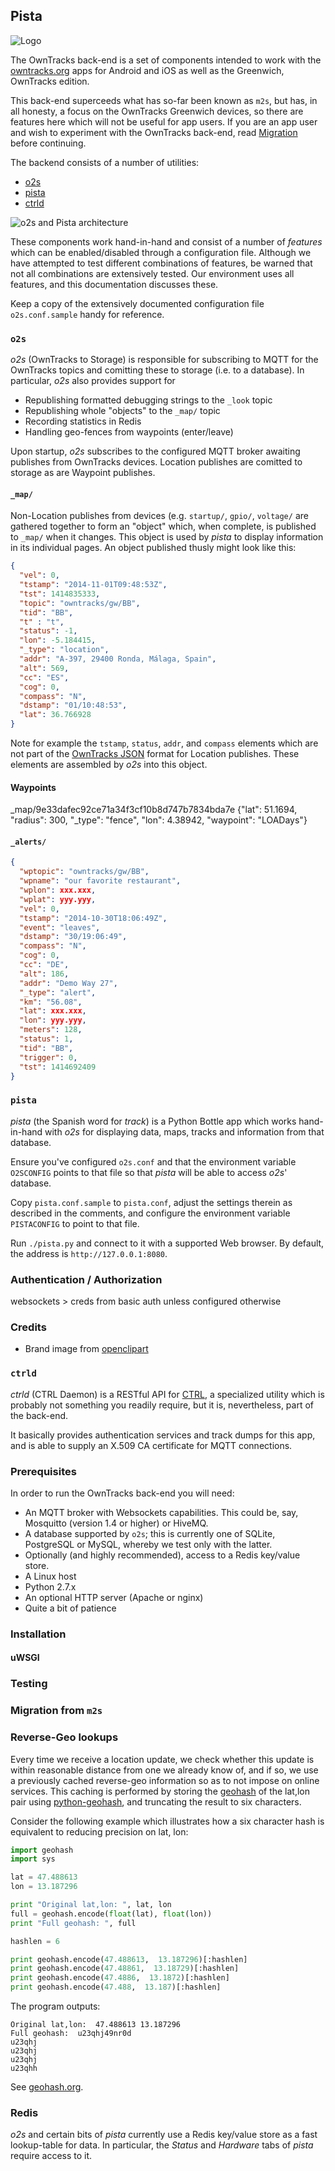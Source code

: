 ## Pista

![Logo](static/images/pista/pista-logo.png)

The OwnTracks back-end is a set of components intended to work with the [owntracks.org](http://owntracks.org) apps for Android and iOS as well as the Greenwich, OwnTracks edition.

This back-end superceeds what has so-far been known as `m2s`, but has, in all honesty, a focus on the OwnTracks Greenwich devices, so there are features here which will not be useful for app users. If you are an app user and wish to experiment with the OwnTracks back-end, read [Migration](#migration) before continuing.

The backend consists of a number of utilities:

* [o2s](#o2s)
* [pista](#pista)
* [ctrld](#ctrld)


![o2s and Pista architecture](static/images/pista/o2s-pista-architecture.png)

These components work hand-in-hand and consist of a number of _features_ which can be
enabled/disabled through a configuration file. Although we have attempted to test different
combinations of features, be warned that not all combinations are extensively tested. Our
environment uses all features, and this documentation discusses these.

Keep a copy of the extensively documented configuration file `o2s.conf.sample` handy for reference.

### `o2s`

_o2s_ (OwnTracks to Storage) is responsible for subscribing to MQTT for the OwnTracks topics and comitting these to storage (i.e. to a database). In particular, _o2s_ also provides support for

* Republishing formatted debugging strings to the `_look` topic
* Republishing whole "objects" to the `_map/` topic
* Recording statistics in Redis
* Handling geo-fences from waypoints (enter/leave)

Upon startup, _o2s_ subscribes to the configured MQTT broker awaiting publishes
from OwnTracks devices. Location publishes are comitted to storage as are Waypoint
publishes.



#### `_map/`

Non-Location publishes from devices (e.g. `startup/`, `gpio/`, `voltage/` are gathered
together to form an "object" which, when complete, is published to `_map/` when it changes. This object
is used by _pista_ to display information in its individual pages. An object published
thusly might look like this:

```json
{
  "vel": 0,
  "tstamp": "2014-11-01T09:48:53Z",
  "tst": 1414835333,
  "topic": "owntracks/gw/BB",
  "tid": "BB",
  "t" : "t",
  "status": -1,
  "lon": -5.184415,
  "_type": "location",
  "addr": "A-397, 29400 Ronda, Málaga, Spain",
  "alt": 569,
  "cc": "ES",
  "cog": 0,
  "compass": "N",
  "dstamp": "01/10:48:53",
  "lat": 36.766928
}
```

Note for example the `tstamp`, `status`, `addr`, and `compass` elements which are not part
of the [OwnTracks JSON](https://github.com/owntracks/owntracks/wiki/JSON) format for Location
publishes. These elements are assembled by _o2s_ into this object.

#### Waypoints

_map/9e33dafec92ce71a34f3cf10b8d747b7834bda7e {"lat": 51.1694, "radius": 300, "_type": "fence", "lon": 4.38942, "waypoint": "LOADays"}

#### `_alerts/`

```json
{
  "wptopic": "owntracks/gw/BB",
  "wpname": "our favorite restaurant",
  "wplon": xxx.xxx,
  "wplat": yyy.yyy,
  "vel": 0,
  "tstamp": "2014-10-30T18:06:49Z",
  "event": "leaves",
  "dstamp": "30/19:06:49",
  "compass": "N",
  "cog": 0,
  "cc": "DE",
  "alt": 186,
  "addr": "Demo Way 27",
  "_type": "alert",
  "km": "56.08",
  "lat": xxx.xxx,
  "lon": yyy.yyy,
  "meters": 128,
  "status": 1,
  "tid": "BB",
  "trigger": 0,
  "tst": 1414692409
}
```


### `pista`


_pista_ (the Spanish word for _track_) is a Python Bottle app which works hand-in-hand with _o2s_ for displaying data, maps, tracks and information from that database.


Ensure you've configured `o2s.conf` and that the environment variable
`O2SCONFIG` points to that file so that _pista_ will be able to access _o2s_' database.

Copy `pista.conf.sample` to `pista.conf`, adjust the settings therein as described in the comments, and configure the environment variable `PISTACONFIG` to point to that file.

Run `./pista.py` and connect to it with a supported Web browser. By default, the address is `http://127.0.0.1:8080`.

### Authentication / Authorization

websockets > creds from basic auth unless configured otherwise



### Credits

* Brand image from [openclipart](https://openclipart.org/detail/28088/Roadsign_slippery-by-Simarilius)

### `ctrld`

_ctrld_ (CTRL Daemon) is a RESTful API for
[CTRL](https://github.com/owntracks/OwnTracksCTRL), a specialized utility which
is probably not something you readily require, but it is, nevertheless, part of
the back-end.

It basically provides authentication services and track dumps for this app, and is able to
supply an X.509 CA certificate for MQTT connections.

### Prerequisites

In order to run the OwnTracks back-end you will need:

* An MQTT broker with Websockets capabilities. This could be, say, Mosquitto (version 1.4 or higher) or HiveMQ.
* A database supported by `o2s`; this is currently one of SQLite, PostgreSQL or MySQL, whereby we test only with the latter.
* Optionally (and highly recommended), access to a Redis key/value store.
* A Linux host
* Python 2.7.x
* An optional HTTP server (Apache or nginx)
* Quite a bit of patience


### Installation


#### uWSGI

### Testing

### Migration from `m2s`

### Reverse-Geo lookups

Every time we receive a location update, we check whether this update is within
reasonable distance from one we already know of, and if so, we use a previously
cached reverse-geo information so as to not impose on online services. This caching
is performed by storing the [geohash](http://en.wikipedia.org/wiki/Geohash) of
the lat,lon pair using
[python-geohash](https://code.google.com/p/python-geohash/), and truncating the
result to six characters.

Consider the following example which illustrates how a six character hash is
equivalent to reducing precision on lat, lon:

```python
import geohash
import sys

lat = 47.488613
lon = 13.187296

print "Original lat,lon: ", lat, lon
full = geohash.encode(float(lat), float(lon))
print "Full geohash: ", full

hashlen = 6

print geohash.encode(47.488613,  13.187296)[:hashlen]
print geohash.encode(47.48861,  13.18729)[:hashlen]
print geohash.encode(47.4886,  13.1872)[:hashlen]
print geohash.encode(47.488,  13.187)[:hashlen]
```

The program outputs:

```
Original lat,lon:  47.488613 13.187296
Full geohash:  u23qhj49nr0d
u23qhj
u23qhj
u23qhj
u23qhh
```

See [geohash.org](http://geohash.org).

### Redis

_o2s_ and certain bits of _pista_ currently use a Redis key/value store as a
fast lookup-table for data. In particular, the _Status_ and _Hardware_ tabs of _pista_
require access to it.

